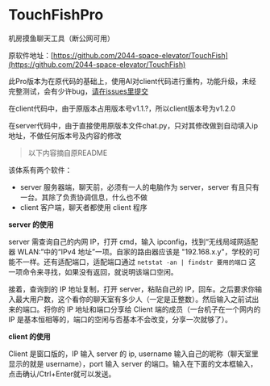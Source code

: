 # TouchFishPro

机房摸鱼聊天工具（断公网可用）

原软件地址：[https://github.com/2044-space-elevator/TouchFish](https://github.com/2044-space-elevator/TouchFish)

此Pro版本为在原代码的基础上，使用AI对client代码进行重构，功能升级，未经完整测试，会有少许bug，[请在issues里提交](https://github.com/PigeonTechGroup/TouchFishPro/issues)

在client代码中，由于原版本占用版本号v1.1.?，所以client版本号为v1.2.0

在server代码中，由于直接使用原版本文件chat.py，只对其修改做到自动填入ip地址，不做任何版本号及内容的修改

> 以下内容摘自原README

该体系有两个软件：
- server    服务器端，聊天前，必须有一人的电脑作为 server，server 有且只有一台。其除了负责协调信息，什么也不做
- client    客户端，聊天者都使用 client 程序

**server 的使用**

server 需查询自己的内网 IP，打开 cmd，输入 ipconfig，找到“无线局域网适配器 WLAN:”中的“IPv4 地址”一项。自家的路由器应该是 "192.168.x.y"，学校的可能不一样。还有适配端口，适配端口通过 `netstat -an | findstr 要用的端口` 这一项命令来寻找，如果没有返回，就说明该端口空闲。

接着，查询到的 IP 地址复制，打开 server，粘贴自己的 IP，回车。之后要求你输入最大用户数，这个看你的聊天室有多少人（一定是正整数）。然后输入之前试出来的端口。将你的 IP 地址和端口分享给 Client 端的成员（一台机子在一个网内的 IP 是基本恒相等的，端口的空闲与否基本不会改变，分享一次就够了）。

**client 的使用**

Client 是窗口版的，IP 输入 server 的 ip, username 输入自己的昵称（聊天室里显示的就是 username），port 输入 server 的端口。输入在下面的文本框输入，点击确认/Ctrl+Enter就可以发送。
